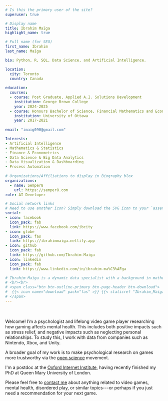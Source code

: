 ```yaml
---
# Is this the primary user of the site?
superuser: true

# Display name
title: Ibrahim Maïga
highlight_name: true

# Full name (for SEO)
first_name: Ibrahim
last_name: Maïga

bio: Python, R, SQL, Data Science, and Artificial Intelligence.

location:
  city: Toronto
  country: Canada
  
education:
  courses:
  - course: Post Graduate, Applied A.I. Solutions Development
    institution: George Brown College
    year: 2024-2025
  - course: Honours Bachelor of Science, Financial Mathematics and Economics
    institution: University of Ottawa
    year: 2017-2021
    
email: "imaig090@gmail.com"

Interests:
- Artificial Intelligence
- Mathematics & Statistics
- Finance & Econometrics
- Data Science & Big Data Analytics
- Data Visualization & Dashboarding
- Process Automation
  
# Organizations/Affiliations to display in Biography blox
organizations:
  - name: Semper8
    url: https://semper8.com
role: AI Developer

# Social network links
# Need to use another icon? Simply download the SVG icon to your `assets/media/icons/` folder.
social:
- icon: facebook
  icon_pack: fab
  link: https://www.facebook.com/ibcity
- icon: globe
  icon_pack: fas
  link: https://ibrahimmaiga.netlify.app
- icon: github
  icon_pack: fab
  link: https://github.com/Ibrahim-Maiga
- icon: linkedin
  icon_pack: fab
  link: https://www.linkedin.com/in/ibrahim-ma%C3%AFga

# Ibrahim Maïga is a dynamic data specialist with a background in mathematics and finance. His career showcases a blend of technical skills and interpersonal abilities, illustrated through various professional roles and successful projects. He demonstrates remarkable ability in crafting original AI solutions such as Flypto, an AI-powered cryptocurrency trading bot. Passionate about using data to create positive changes, he continues to build on his experience with a clear focus on innovation and efficiency, aiming to uniquely impact data-driven organizations.
# <br><br>
# <span class="btn btn-outline-primary btn-page-header btn-download">
#  {{< icon name="download" pack="fas" >}} {{< staticref "Ibrahim_Maïga_resume.pdf" "newtab" >}}Download CV{{< /staticref >}}
# </span>
---
```

</br ></br > Welcome! I’m a psychologist and lifelong video game player researching how gaming affects mental health. This includes both positive impacts such as stress relief, and negative impacts such as neglecting personal relationships. To study this, I work with data from companies such as Nintendo, Xbox, and Unity.

A broader goal of my work is to make psychological research on games more trustworthy via the [open science](https://nickballou.com/openscience) movement.

I'm a postdoc at the [Oxford Internet Institute](https://www.oii.ox.ac.uk/people/profiles/nick-ballou/), having recently finished my PhD at Queen Mary University of London.<sup><abbr title="Supervised in the former by the inimitable Andy Przybylski, and in the latter by the wonderful team of Sebastian Deterding, David Zendle, and Laurissa Tokarchuk."><small><small><i class="fas fa-heart"></i></small></small></abbr></sup> 

<!---
In my PhD, I'm supervised by a delightful team: [Prof Sebastian Deterding](https://codingconduct.cc/Publications), [Dr David Zendle](https://pure.york.ac.uk/portal/en/researchers/david-zendle(127e6f28-98bb-4662-a759-369391c609e6)/publications.html), and [Dr Laurissa Tokarchuk](http://www.eecs.qmul.ac.uk/~laurissa/Laurissas_Pages/About_Me.html).

In my postdoc, I work with [Prof Andy Przybylski](https://www.oii.ox.ac.uk/people/profiles/andrew-przybylski/) to understand how video games affect mental health.
-->

Please feel free to <a href="#contact">contact me</a> about anything related to video games, mental health, disordered play, or similar topics---or perhaps if you just need a recommendation for your next game.







